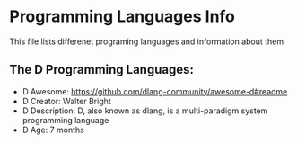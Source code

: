 # Programming Languages Info
This file lists differenet programing languages and information about them

## The D Programming Languages:
- D Awesome: https://github.com/dlang-community/awesome-d#readme
- D Creator: Walter Bright
- D Description: D, also known as dlang, is a multi-paradigm system programming language
- D Age: 7 months
